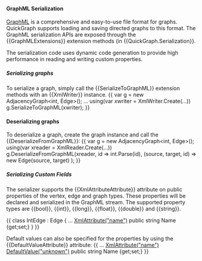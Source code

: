 #### GraphML Serialization

[GraphML](http://graphml.graphdrawing.org/.md) is a comprehensive and easy-to-use file format for graphs. QuickGraph supports loading and saving directed graphs to this format. The GraphML serialization APIs are exposed through the {{GraphMLExtensions}} extension methods (in {{QuickGraph.Serialization}}.

The serialization code uses dynamic code generation to provide high performance in reading and writing custom properties.

##### Serializing graphs

To serialize a graph, simply call the {{SerializeToGraphML}} extension methods with an {{XmlWriter}} instance.
{{
var g = new AdjacencyGraph<int, Edge<int>>();
...
using(var xwriter = XmlWriter.Create(...))
    g.SerializeToGraphML(xwriter);
}}
#### Deserializing graphs

To deserialize a graph, create the graph instance and call the {{DeserializeFromGraphML}}:
{{
var g = new AdjacencyGraph<int, Edge<int>>();
using(var xreader = XmlReader.Create(...))
     g.DeserializeFromGraphML(xreader, 
         id => int.Parse(id), 
         (source, target, id) => new Edge<int>(source, target)
     );
}}

##### Serializing Custom Fields

The serializer supports the {{XmlAttributeAttribute}} attribute on public properties of the vertex, edge and graph types. These properties will be declared and serialized in the GraphML stream. The supported property types are {{bool}}, {{int}}, {{long}}, {{float}}, {{double}} and {{string}}. 

{{
class IntEdge : Edge<int> {
   ...
   [XmlAttribute("name")](XmlAttribute(_name_.md))
   public string Name {get;set;}
}
}}

Default values can also be specified for the properties by using the {{DefaultValueAttribute}} attribute:
{{
   ...
   [XmlAttribute("name")](XmlAttribute(_name_.md))
   [DefaultValue("unknown")](DefaultValue(_unknown_.md))
   public string Name {get;set;}
}}
